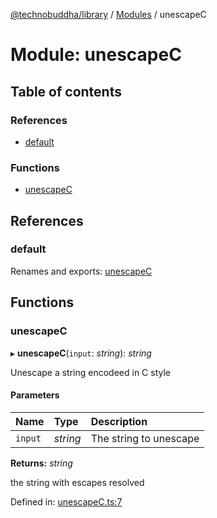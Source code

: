 [@technobuddha/library](../..) / [Modules](../Modules.md) / unescapeC

# Module: unescapeC

## Table of contents

### References

- [default](unescapec.md#default)

### Functions

- [unescapeC](unescapec.md#unescapec)

## References

### default

Renames and exports: [unescapeC](unescapec.md#unescapec)

## Functions

### unescapeC

▸ **unescapeC**(`input`: *string*): *string*

Unescape a string encodeed in C style

#### Parameters

| Name | Type | Description |
| :------ | :------ | :------ |
| `input` | *string* | The string to unescape |

**Returns:** *string*

the string with escapes resolved

Defined in: [unescapeC.ts:7](../../src/unescapeC.ts#L7)
